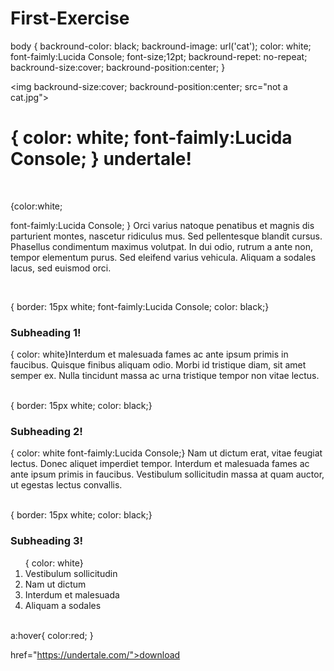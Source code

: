 # First-Exercise
<!DOCTYPE html>
<head>
<title> undertale </title> 
</head>



<body>
body {
backround-color: black;
backround-image: url('cat');
color: white;
font-faimly:Lucida Console;
font-size;12pt;
backround-repet: no-repeat;
backround-size:cover;
backround-position:center;
}

<img 
backround-size:cover;
backround-position:center;
src="not a cat.jpg">
<h1>{
color: white;
font-faimly:Lucida Console;
}
undertale!</h1>

<br>
<p>
{color:white;

font-faimly:Lucida Console;
}
Orci varius natoque penatibus et magnis dis parturient montes, nascetur ridiculus mus. 
Sed pellentesque blandit cursus.
 Phasellus condimentum maximus volutpat. 
In dui odio, rutrum a ante non, tempor elementum purus. 
Sed eleifend varius vehicula. Aliquam a sodales lacus, sed euismod orci.</P>
<br>
<div>
{
border: 15px white;
font-faimly:Lucida Console;
color: black;}
<h3>Subheading 1!</h3>
	
<p>{
color: white}Interdum et malesuada fames ac ante ipsum primis in faucibus. 
Quisque finibus aliquam odio. Morbi id tristique diam, sit amet semper ex. Nulla tincidunt massa ac urna tristique tempor non vitae lectus. </p>
</div>
<br>
<div>
{
border: 15px white;
color: black;}
<h3>Subheading 2!</h3>
	
<p>{
color: white
font-faimly:Lucida Console;}
Nam ut dictum erat, vitae feugiat lectus. Donec aliquet imperdiet tempor. 
Interdum et malesuada fames ac ante ipsum primis in faucibus. Vestibulum sollicitudin massa at quam auctor, ut egestas lectus convallis.</p>
</div>
<br>
<div>
{
border: 15px white;
color: black;}
<h3>Subheading 3!</h3>


<ol>{
color: white}
<li>Vestibulum sollicitudin  </li>
<li>Nam ut dictum </li>
<li>Interdum et malesuada </li>
<li>Aliquam a sodales
 </li>
<ol>	





</div>	
<br>
<a a:link{
color: white;
)
a:visted{
color:light blue;
} 
a:ative{
color:red;
}

a:hover{
color:red;
}



href="https://undertale.com/">download</a>
</body>

